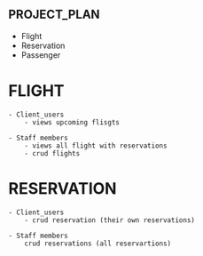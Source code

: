 
## PROJECT_PLAN

- Flight
- Reservation
- Passenger

# FLIGHT

    - Client_users
        - views upcoming flisgts

    - Staff members
        - views all flight with reservations
        - crud flights

# RESERVATION

    - Client_users
        - crud reservation (their own reservations)
    
    - Staff members
        crud reservations (all reservartions)